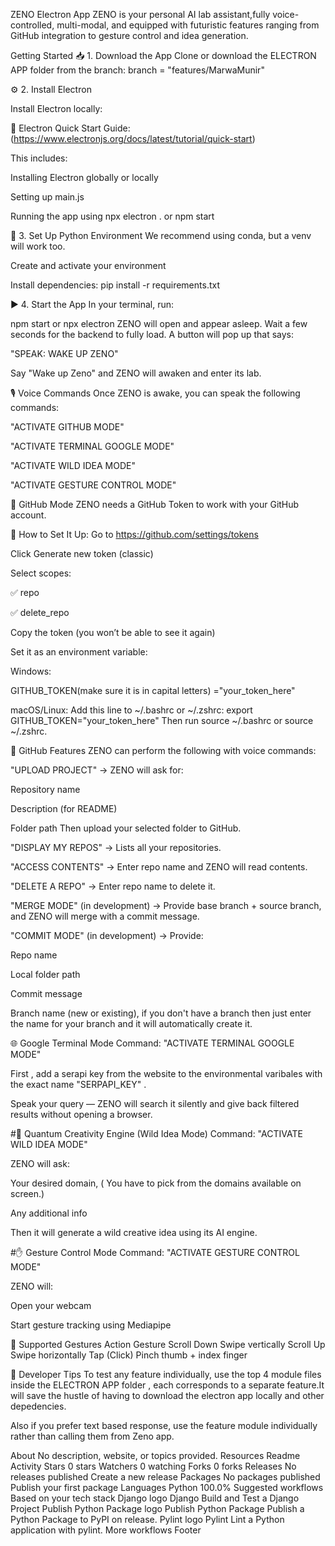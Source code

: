 ZENO Electron App
ZENO is your personal AI lab assistant,fully voice-controlled, multi-modal, and equipped with futuristic features ranging from GitHub integration to gesture control and idea generation.

Getting Started
📥 1. Download the App Clone or download the ELECTRON APP folder from the branch: branch = "features/MarwaMunir"

⚙️ 2. Install Electron

Install Electron locally:

🔗 Electron Quick Start Guide: (https://www.electronjs.org/docs/latest/tutorial/quick-start)

This includes:

Installing Electron globally or locally

Setting up main.js

Running the app using npx electron . or npm start

🧪 3. Set Up Python Environment We recommend using conda, but a venv will work too.

Create and activate your environment

Install dependencies: pip install -r requirements.txt

▶️ 4. Start the App In your terminal, run:

npm start or npx electron ZENO will open and appear asleep. Wait a few seconds for the backend to fully load. A button will pop up that says:

"SPEAK: WAKE UP ZENO"

Say "Wake up Zeno" and ZENO will awaken and enter its lab.

🎙️ Voice Commands Once ZENO is awake, you can speak the following commands:

"ACTIVATE GITHUB MODE"

"ACTIVATE TERMINAL GOOGLE MODE"

"ACTIVATE WILD IDEA MODE"

"ACTIVATE GESTURE CONTROL MODE"

🔐 GitHub Mode
ZENO needs a GitHub Token to work with your GitHub account.

📌 How to Set It Up: Go to https://github.com/settings/tokens

Click Generate new token (classic)

Select scopes:

✅ repo

✅ delete_repo

Copy the token (you won’t be able to see it again)

Set it as an environment variable:

Windows:

GITHUB_TOKEN(make sure it is in capital letters) ="your_token_here"

macOS/Linux: Add this line to ~/.bashrc or ~/.zshrc: export GITHUB_TOKEN="your_token_here" Then run source ~/.bashrc or source ~/.zshrc.

🧠 GitHub Features ZENO can perform the following with voice commands:

"UPLOAD PROJECT" → ZENO will ask for:

Repository name

Description (for README)

Folder path Then upload your selected folder to GitHub.

"DISPLAY MY REPOS" → Lists all your repositories.

"ACCESS CONTENTS" → Enter repo name and ZENO will read contents.

"DELETE A REPO" → Enter repo name to delete it.

"MERGE MODE" (in development) → Provide base branch + source branch, and ZENO will merge with a commit message.

"COMMIT MODE" (in development) → Provide:

Repo name

Local folder path

Commit message

Branch name (new or existing), if you don't have a branch then just enter the name for your branch and it will automatically create it.

🌐 Google Terminal Mode
Command: "ACTIVATE TERMINAL GOOGLE MODE"

First , add a serapi key from the website to the environmental varibales with the exact name "SERPAPI_KEY" .

Speak your query — ZENO will search it silently and give back filtered results without opening a browser.

#🧪 Quantum Creativity Engine (Wild Idea Mode) Command: "ACTIVATE WILD IDEA MODE"

ZENO will ask:

Your desired domain, ( You have to pick from the domains available on screen.)

Any additional info

Then it will generate a wild creative idea using its AI engine.

#✋ Gesture Control Mode Command: "ACTIVATE GESTURE CONTROL MODE"

ZENO will:

Open your webcam

Start gesture tracking using Mediapipe

🧤 Supported Gestures Action Gesture Scroll Down Swipe vertically Scroll Up Swipe horizontally Tap (Click) Pinch thumb + index finger

🧪 Developer Tips
To test any feature individually, use the top 4 module files inside the ELECTRON APP folder , each corresponds to a separate feature.It will save the hustle of having to download the electron app locally and other depedencies.

Also if you prefer text based response, use the feature module individually rather than calling them from Zeno app.

About
No description, website, or topics provided.
Resources
 Readme
 Activity
Stars
 0 stars
Watchers
 0 watching
Forks
 0 forks
Releases
No releases published
Create a new release
Packages
No packages published
Publish your first package
Languages
Python
100.0%
Suggested workflows
Based on your tech stack
Django logo
Django
Build and Test a Django Project
Publish Python Package logo
Publish Python Package
Publish a Python Package to PyPI on release.
Pylint logo
Pylint
Lint a Python application with pylint.
More workflows
Footer
